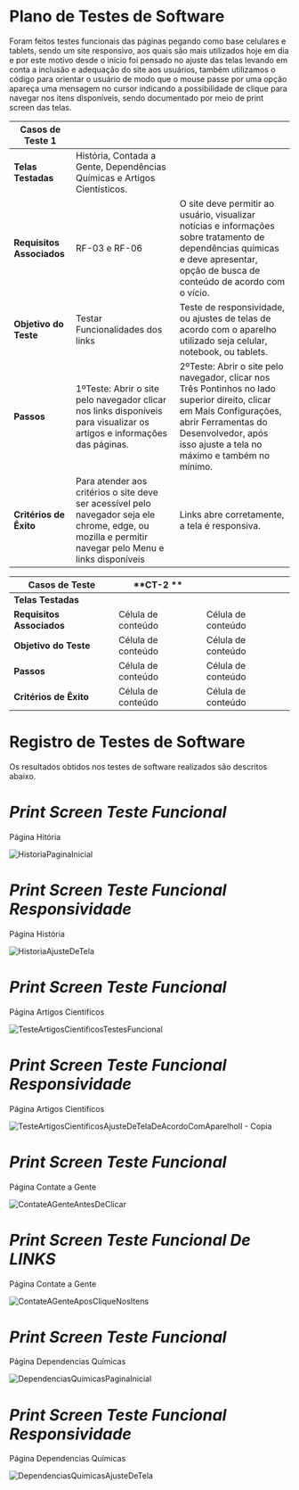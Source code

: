 # Plano de Testes de Software
Foram feitos testes funcionais das páginas pegando como base celulares e tablets, sendo um site responsivo, aos quais são mais utilizados hoje em dia e por este motivo desde o início foi pensado no ajuste das telas levando em conta a inclusão e adequação do site aos usuários, também utilizamos o código para orientar o usuário de modo que o mouse passe por uma opção apareça uma mensagem no cursor indicando a possibilidade de clique para navegar nos itens disponíveis, sendo documentado por meio de print screen das telas.

|**Casos de Teste 1**     |                     |                     |
|-------------------------| ------------------- | ------------------- |
|**Telas Testadas**       | História, Contada a Gente, Dependências Químicas e Artigos Cientísticos.|                     |
|**Requisitos Associados** |  RF-03 e RF-06 | O site deve permitir ao usuário, visualizar notícias e informações sobre tratamento de dependências químicas e deve apresentar, opção de busca de conteúdo de acordo com o vício. |
|**Objetivo do Teste**    |  Testar Funcionalidades dos links |Teste de responsividade, ou ajustes de telas de acordo com o aparelho utilizado seja celular, notebook, ou tablets.|
|**Passos**               |  1ºTeste: Abrir o site pelo navegador clicar nos links disponíveis para visualizar os artigos e informações das páginas. | 2ºTeste: Abrir o site pelo navegador, clicar nos Três Pontinhos no lado superior direito, clicar em Mais Configurações, abrir Ferramentas do Desenvolvedor, após isso ajuste a tela no máximo e também no mínimo. |
|**Critérios de Êxito**   | Para atender aos critérios o site deve ser acessível pelo navegador seja ele chrome, edge, ou mozilla e permitir navegar pelo Menu e links disponíveis |Links abre corretamente, a tela é responsiva. |



|**Casos de Teste**       | **CT-2 **           |                     |
|-------------------------| ------------------- | ------------------- |
|**Telas Testadas**       |                     |                     |
|**Requisitos Associados** |  Célula de conteúdo |  Célula de conteúdo |
|**Objetivo do Teste**    |  Célula de conteúdo |  Célula de conteúdo |
|**Passos**               |  Célula de conteúdo |  Célula de conteúdo |
|**Critérios de Êxito**   |  Célula de conteúdo |  Célula de conteúdo |






# Registro de Testes de Software
Os resultados obtidos nos testes de software realizados são descritos abaixo. 

# ***Print Screen Teste Funcional***
Página Hitória

![HistoriaPaginaInicial](https://user-images.githubusercontent.com/100388026/173210715-178f39c1-c8c6-4c8b-a5ba-389f6064133c.png)

# ***Print Screen Teste Funcional Responsividade***
Página História

![HistoriaAjusteDeTela](https://user-images.githubusercontent.com/100388026/173210729-9d597477-56b4-487f-91e2-3111488e578c.png)

# ***Print Screen Teste Funcional***
Página Artigos Cientificos


![TesteArtigosCientificosTestesFuncional](https://user-images.githubusercontent.com/100388026/173209857-22b78780-7e05-44cc-afda-d975a1674325.png)

# ***Print Screen Teste Funcional Responsividade***
Página Artigos Cientificos

![TesteArtigosCientificosAjusteDeTelaDeAcordoComAparelhoII - Copia](https://user-images.githubusercontent.com/100388026/173210072-716255a6-638f-4f7a-a7ff-a9e67795a8f0.png)

# ***Print Screen Teste Funcional***
Página Contate a Gente

![ContateAGenteAntesDeClicar](https://user-images.githubusercontent.com/100388026/173210237-93c07e98-96ad-4e05-bcba-790da1817c85.png)

# ***Print Screen Teste Funcional De LINKS***
Página Contate a Gente

![ContateAGenteAposCliqueNosItens](https://user-images.githubusercontent.com/100388026/173210317-828121e1-c413-4fc4-b216-4afc15421e8a.png)

# ***Print Screen Teste Funcional***
Página Dependencias Químicas

![DependenciasQuimicasPaginaInicial](https://user-images.githubusercontent.com/100388026/173210413-51d28923-af08-45fe-bf8f-e0de2ea3e586.png)

# ***Print Screen Teste Funcional Responsividade***
Página Dependencias Químicas

![DependenciasQuimicasAjusteDeTela](https://user-images.githubusercontent.com/100388026/173210524-2b374275-fe06-445a-871b-06e6cb61c134.png)
